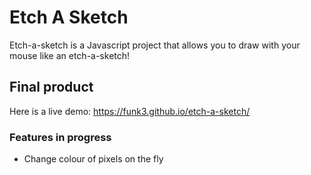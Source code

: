 # Etch A Sketch

Etch-a-sketch is a Javascript project that allows you to draw with your mouse like an etch-a-sketch!

## Final product

Here is a live demo: https://funk3.github.io/etch-a-sketch/

### Features in progress

- Change colour of pixels on the fly